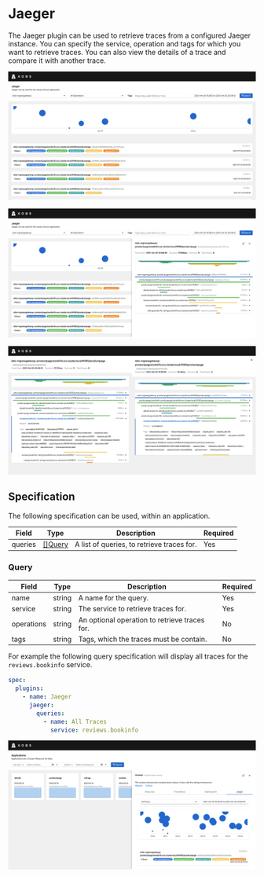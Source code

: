 # Jaeger

The Jaeger plugin can be used to retrieve traces from a configured Jaeger instance. You can specify the service, operation and tags for which you want to retrieve traces. You can also view the details of a trace and compare it with another trace.

![Traces](assets/jaeger-traces.png)

![Trace](assets/jaeger-trace.png)

![Compare Traces](assets/jaeger-compare-traces.png)

## Specification

The following specification can be used, within an application.

| Field | Type | Description | Required |
| ----- | ---- | ----------- | -------- |
| queries | [[]Query](#query) | A list of queries, to retrieve traces for. | Yes |

### Query

| Field | Type | Description | Required |
| ----- | ---- | ----------- | -------- |
| name | string | A name for the query. | Yes |
| service | string | The service to retrieve traces for. | Yes |
| operations | string | An optional operation to retrieve traces for. | No |
| tags | string | Tags, which the traces must be contain. | No |

For example the following query specification will display all traces for the `reviews.bookinfo` service.

```yaml
spec:
  plugins:
    - name: Jaeger
      jaeger:
        queries:
          - name: All Traces
            service: reviews.bookinfo
```

![Example](assets/jaeger-example.png)
